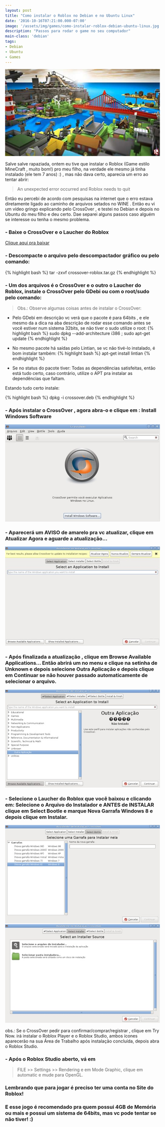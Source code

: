 ```yaml
---
layout: post
title: "Como instalar o Roblox no Debian e no Ubuntu Linux"
date: '2016-10-16T07:21:00.000-07:00'
image: '/assets/img/games/como-instalar-roblox-debian-ubuntu-linux.jpg'
description: "Passos para rodar o game no seu computador"
main-class: 'debian'
tags:
- Debian
- Ubuntu
- Games
---
```


![Como instalar o Roblox no Debian e no Ubuntu Linux](/assets/img/games/como-instalar-roblox-debian-ubuntu-linux.jpg "Como instalar o Roblox no Debian e no Ubuntu Linux")

Salve salve rapaziada, ontem eu tive que instalar o Roblox (Game estilo MineCraft , muito bom!) pro meu filho, na verdade ele mesmo já tinha instalado (ele tem 7 anos) :) , mas não dava certo, aparecia um erro ao tentar abrir:
 
> An unexpected error occurred and Roblox needs to quit
 
Então eu percebi de acordo com pesquisas na internet que o erro estava diretamente ligado ao caminho de arquivos setados no WINE . Então eu vi um vídeo gringo explicando pelo CrossOver , e testei no Debian e depois no Ubuntu do meu filho e deu certo. Dae separei alguns passos caso alguém se interesse ou tenha o mesmo problema.
 
###  - Baixe o CrossOver e o Laucher do Roblox
[Clique aqui pra baixar](https://www.codeweavers.com/products/crossover-linux/download)
 
###  - Descompacte o arquivo pelo descompactador gráfico ou pelo comando:
{% highlight bash %}
tar -zxvf crossover-roblox.tar.gz
{% endhighlight %}

###  - Um dos arquivos é o CrossOver e o outro o Laucher do Roblox, instale o CrossOver pelo GDebi ou com o root/sudo pelo comando:
 
>  Obs.: Observe algumas coisas antes de instalar o CrossOver:
  
- Pelo GDebi em descrição vc verá que o pacote é para 64bits , e ele mesmo da a dica na aba descrição de rodar esse comando antes se você estiver num sistema 32bits, se não tiver o sudo utilize o root:
{% highlight bash %}
sudo dpkg --add-architecture i386 ; sudo apt-get update
{% endhighlight %}
      
- No mesmo pacote há saídas pelo Lintian, se vc não tivé-lo instalado, é bom instalar também:
{% highlight bash %}
apt-get install lintian
{% endhighlight %}
      
- Se no status do pacote tiver: Todas as dependências satisfeitas, então está tudo certo, caso contrário, utilize o APT pra instalar as dependências que faltam. 

Estando tudo certo instale:
 
{% highlight bash %}
dpkg -i crossover.deb
{% endhighlight %}
 
###  - Após instalar o CrossOver , agora abra-o e clique em : Install Windows Software
 
     
![Como instalar o Roblox no Debian e no Ubuntu Linux](/assets/img/games/cross-over-print.jpg "Como instalar o Roblox no Debian e no Ubuntu Linux")
 
###  - Aparecerá um AVISO de amarelo pra vc atualizar, clique em Atualizar Agora e aguarde a atualização...
 
       
![Como instalar o Roblox no Debian e no Ubuntu Linux](/assets/img/games/co2.jpg "Como instalar o Roblox no Debian e no Ubuntu Linux")
 
###  - Após finalizada a atualização , clique em Browse Available Applications... Então abrirá um no menu e clique na setinha de Unknown e depois selecione Outra Aplicação e depois clique em Continuar se não houver passado automaticamente de selecionar o arquivo.
 
        
![Como instalar o Roblox no Debian e no Ubuntu Linux](/assets/img/games/coN.jpg "Como instalar o Roblox no Debian e no Ubuntu Linux")
 
###  - Selecione o Laucher do Roblox que você baixou e clicando em: Selecione o Arquivo do Instalador e ANTES de INSTALAR clique em Select Bootle e marque Nova Garrafa Windows 8 e depois clique em Instalar.
 
      
![Como instalar o Roblox no Debian e no Ubuntu Linux](/assets/img/games/co0.jpg "Como instalar o Roblox no Debian e no Ubuntu Linux")
![Como instalar o Roblox no Debian e no Ubuntu Linux](/assets/img/games/co4.jpg "Como instalar o Roblox no Debian e no Ubuntu Linux")
 
obs.: Se o CrossOver pedir para confirmar/comprar/registrar , clique em Try Now. 
 irá instalar o Roblox Player e o Roblox Studio, ambos ícones aparecerão na sua Área de Trabalho após instalação concluída, depois abra o Roblox Studio.
 
 
###  - Após o Roblox Studio aberto, vá em 

> FILE >> Settings >> Rendering e em Mode Graphic, clique em automatic e mude para OpenGL.
 
### Lembrando que para jogar é preciso ter uma conta no Site do Roblox!
 
### E esse jogo é recomendado pra quem possui 4GB de Memória ou mais e possui um sistema de 64bits, mas vc pode tentar se não tiver! :)
 
 
 
